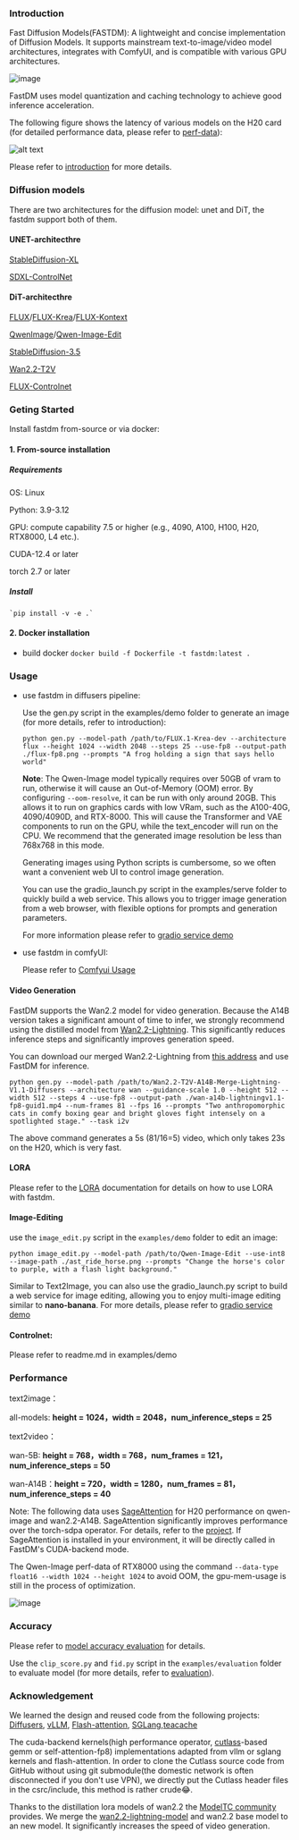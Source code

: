 ### Introduction

Fast Diffusion Models(FASTDM): A lightweight and concise implementation of Diffusion Models. It supports mainstream text-to-image/video model architectures, integrates with ComfyUI, and is compatible with various GPU architectures.

![image](./assets/architecture.PNG)

FastDM uses model quantization and caching technology to achieve good inference acceleration. 

The following figure shows the latency of various models on the H20 card (for detailed performance data, please refer to [perf-data](#Performance)):

![alt text](./assets/perf_graph.PNG)

Please refer to [introduction](./doc/introduction.md) for more details.

### Diffusion models
There are two architectures for the diffusion model: unet and DiT, the fastdm support both of them.
#### UNET-architecthre
[StableDiffusion-XL](https://huggingface.co/stabilityai/stable-diffusion-xl-base-1.0)

[SDXL-ControlNet](https://huggingface.co/collections/diffusers/sdxl-controlnets-64f9c35846f3f06f5abe351f)
#### DiT-architecthre
[FLUX](https://huggingface.co/black-forest-labs/FLUX.1-dev)/[FLUX-Krea](https://huggingface.co/black-forest-labs/FLUX.1-Krea-dev)/[FLUX-Kontext](https://huggingface.co/black-forest-labs/FLUX.1-Kontext-dev)

[QwenImage](https://huggingface.co/Qwen/Qwen-Image)/[Qwen-Image-Edit](https://huggingface.co/Qwen/Qwen-Image-Edit)

[StableDiffusion-3.5](https://huggingface.co/stabilityai/stable-diffusion-3.5-medium)

[Wan2.2-T2V](https://huggingface.co/Wan-AI/Wan2.2-T2V-A14B-Diffusers)

[FLUX-Controlnet](https://huggingface.co/XLabs-AI/flux-controlnet-collections)

### Geting Started

Install fastdm from-source or via docker:

#### 1. From-source installation

##### Requirements

OS: Linux

Python: 3.9-3.12

GPU: compute capability 7.5 or higher (e.g., 4090, A100, H100, H20, RTX8000, L4 etc.).

CUDA-12.4 or later

torch 2.7 or later

##### Install

    `pip install -v -e .`

#### 2. Docker installation
- build docker
    `docker build -f Dockerfile -t fastdm:latest .`

### Usage

- use fastdm in diffusers pipeline:

    Use the gen.py script in the examples/demo folder to generate an image (for more details, refer to introduction):
    
    `python gen.py --model-path /path/to/FLUX.1-Krea-dev --architecture flux --height 1024 --width 2048 --steps 25 --use-fp8 --output-path ./flux-fp8.png --prompts "A frog holding a sign that says hello world"`

    **Note**: The Qwen-Image model typically requires over 50GB of vram to run, otherwise it will cause an Out-of-Memory (OOM) error. By configuring `--oom-resolve`, it can be run with only around 20GB. This allows it to run on graphics cards with low VRam, such as the A100-40G, 4090/4090D, and RTX-8000. This will cause the Transformer and VAE components to run on the GPU, while the text_encoder will run on the CPU. We recommend that the generated image resolution be less than 768x768 in this mode.

    Generating images using Python scripts is cumbersome, so we often want a convenient web UI to control image generation.
    
    You can use the gradio_launch.py ​​script in the examples/serve folder to quickly build a web service. This allows you to trigger image generation from a web browser, with flexible options for prompts and generation parameters. 
    
    For more information please refer to [gradio service demo](./examples/serve/readme.md) 

- use fastdm in comfyUI:

    Please refer to [Comfyui Usage](./comfyui//README.md)

#### Video Generation

FastDM supports the Wan2.2 model for video generation. Because the A14B version takes a significant amount of time to infer, we strongly recommend using the distilled model from [Wan2.2-Lightning](https://github.com/ModelTC/Wan2.2-Lightning). This significantly reduces inference steps and significantly improves generation speed.

You can download our merged Wan2.2-Lightning from [this address](https://huggingface.co/FastDM/Wan2.2-T2V-A14B-Merge-Lightning-V1.0-Diffusers) and use FastDM for inference.

`python gen.py --model-path /path/to/Wan2.2-T2V-A14B-Merge-Lightning-V1.1-Diffusers --architecture wan --guidance-scale 1.0 --height 512 --width 512 --steps 4 --use-fp8 --output-path ./wan-a14b-lightningv1.1-fp8-guid1.mp4 --num-frames 81 --fps 16 --prompts "Two anthropomorphic cats in comfy boxing gear and bright gloves fight intensely on a spotlighted stage." --task i2v`

The above command generates a 5s (81/16=5) video, which only takes 23s on the H20, which is very fast.

#### LORA

Please refer to the [LORA](./examples//lora-gen/readme.md) documentation for details on how to use LORA with fastdm.

#### Image-Editing

use the `image_edit.py` script in the `examples/demo` folder to edit an image:

`python image_edit.py --model-path /path/to/Qwen-Image-Edit --use-int8 --image-path ./ast_ride_horse.png --prompts "Change the horse's color to purple, with a flash light background."`

Similar to Text2Image, you can also use the gradio_launch.py ​​script to build a web service for image editing, allowing you to enjoy multi-image editing similar to **nano-banana**. For more details, please refer to [gradio service demo](./examples/serve/readme.md) 

#### Controlnet:

Please refer to readme.md in examples/demo

### Performance

text2image：

  all-models: **height = 1024，width = 2048，num_inference_steps = 25**

text2video：
    
  wan-5B: **height = 768，width = 768，num_frames = 121，num_inference_steps = 50**
    
  wan-A14B：**height = 720，width = 1280，num_frames = 81，num_inference_steps = 40**

Note: The following data uses [SageAttention](https://github.com/thu-ml/SageAttention) for H20 performance on qwen-image and wan2.2-A14B. SageAttention significantly improves performance over the torch-sdpa operator. For details, refer to the [project](https://github.com/thu-ml/SageAttention). If SageAttention is installed in your environment, it will be directly called in FastDM's CUDA-backend mode.

The Qwen-Image perf-data of RTX8000 using the command `--data-type float16 --width 1024 --height 1024` to avoid OOM, the gpu-mem-usage is still in the process of optimization.

![image](./assets/perf.PNG)

### Accuracy

Please refer to [model accuracy evaluation](./examples/evaluation/README.md) for details.

Use the `clip_score.py` and `fid.py` script in the `examples/evaluation` folder to evaluate model (for more details, refer to [evaluation](./examples/evaluation/README.md)).


### Acknowledgement

We learned the design and reused code from the following projects: [Diffusers](https://github.com/huggingface/diffusers), [vLLM](https://github.com/vllm-project/vllm), [Flash-attention](https://github.com/Dao-AILab/flash-attention), [SGLang](https://github.com/sgl-project/sglang),[teacache](https://github.com/ali-vilab/TeaCache)

The cuda-backend kernels(high performance operator, [cutlass](https://github.com/NVIDIA/cutlass/tree/v4.1.0)-based gemm or self-attention-fp8) implementations adapted from vllm or sglang kernels and flash-attention. In order to clone the Cutlass source code from GitHub without using git submodule(the domestic network is often disconnected if you don't use VPN), we directly put the Cutlass header files in the csrc/include, this method is rather crude😂.

Thanks to the distillation lora models of wan2.2 the [ModelTC community](https://github.com/ModelTC/Wan2.2-Lightning) provides. We merge the [wan2.2-lightning-model](https://github.com/ModelTC/Wan2.2-Lightning) and wan2.2 base model to an new model. It significantly increases the speed of video generation.